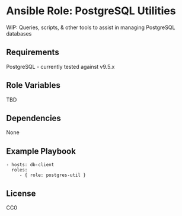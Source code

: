 Ansible Role: PostgreSQL Utilities
=========

WIP: Queries, scripts, & other tools to assist in managing PostgreSQL databases

Requirements
------------

PostgreSQL - currently tested against v9.5.x

Role Variables
--------------

TBD

Dependencies
------------

None

Example Playbook
----------------

    - hosts: db-client
      roles:
         - { role: postgres-util }

License
-------

CC0

